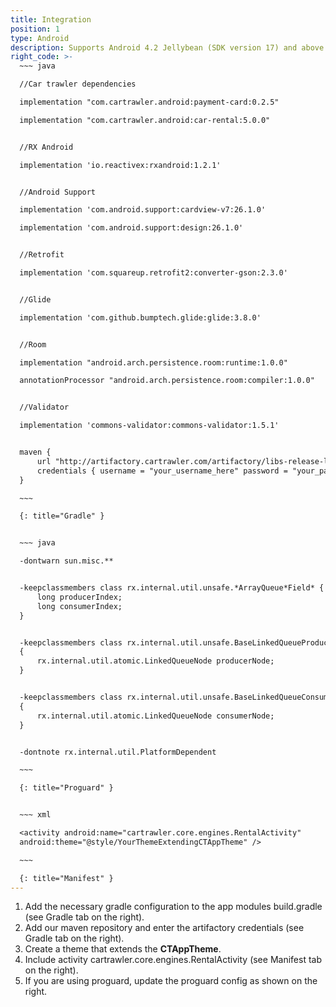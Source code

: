 ```yaml
---
title: Integration
position: 1
type: Android
description: Supports Android 4.2 Jellybean (SDK version 17) and above
right_code: >-
  ~~~ java

  //Car trawler dependencies

  implementation "com.cartrawler.android:payment-card:0.2.5"

  implementation "com.cartrawler.android:car-rental:5.0.0"


  //RX Android

  implementation 'io.reactivex:rxandroid:1.2.1'


  //Android Support

  implementation 'com.android.support:cardview-v7:26.1.0'

  implementation 'com.android.support:design:26.1.0'


  //Retrofit

  implementation 'com.squareup.retrofit2:converter-gson:2.3.0'


  //Glide

  implementation 'com.github.bumptech.glide:glide:3.8.0'


  //Room

  implementation "android.arch.persistence.room:runtime:1.0.0"

  annotationProcessor "android.arch.persistence.room:compiler:1.0.0"


  //Validator

  implementation 'commons-validator:commons-validator:1.5.1'


  maven {
      url "http://artifactory.cartrawler.com/artifactory/libs-release-local"
      credentials { username = "your_username_here" password = "your_password_here" }
  }

  ~~~

  {: title="Gradle" }


  ~~~ java

  -dontwarn sun.misc.**


  -keepclassmembers class rx.internal.util.unsafe.*ArrayQueue*Field* {
      long producerIndex;
      long consumerIndex;
  }


  -keepclassmembers class rx.internal.util.unsafe.BaseLinkedQueueProducerNodeRef
  {
      rx.internal.util.atomic.LinkedQueueNode producerNode;
  }


  -keepclassmembers class rx.internal.util.unsafe.BaseLinkedQueueConsumerNodeRef
  {
      rx.internal.util.atomic.LinkedQueueNode consumerNode;
  }


  -dontnote rx.internal.util.PlatformDependent

  ~~~

  {: title="Proguard" }


  ~~~ xml

  <activity android:name="cartrawler.core.engines.RentalActivity"
  android:theme="@style/YourThemeExtendingCTAppTheme" />

  ~~~

  {: title="Manifest" }
---
```



1. Add the necessary gradle configuration to the app modules build.gradle (see Gradle tab on the right).
2. Add our maven repository and enter the artifactory credentials (see Gradle tab on the right).
3. Create a theme that extends the **CTAppTheme**.
4. Include activity cartrawler.core.engines.RentalActivity (see Manifest tab on the right).
5. If you are using proguard, update the proguard config as shown on the right.
